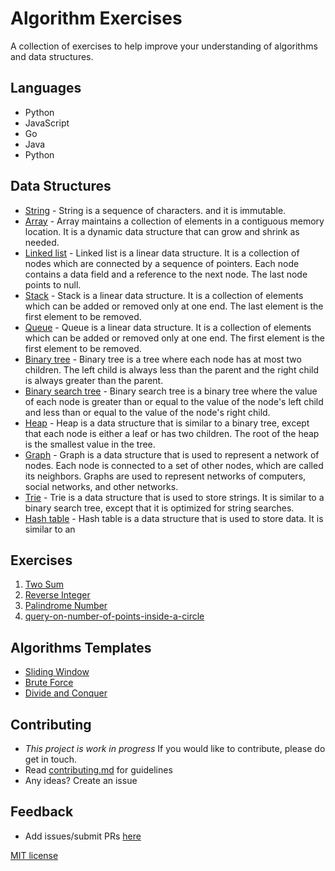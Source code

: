 # Algorithm Exercises #
A collection of exercises to help improve your understanding of algorithms and data structures.


## Languages

*  Python
*  JavaScript
*  Go
*  Java
*  Python
## Data Structures

* [String](string.md) - String is a sequence of characters. and it is immutable.
* [Array](array.md) - Array maintains a collection of elements in a contiguous memory location. It is a dynamic data structure that can grow and shrink as needed.
* [Linked list](linked-list.md) - Linked list is a linear data structure. It is a collection of nodes which are connected by a sequence of pointers. Each node contains a data field and a reference to the next node. The last node points to null.
* [Stack](stack.md) - Stack is a linear data structure. It is a collection of elements which can be added or removed only at one end. The last element is the first element to be removed.
* [Queue](queue.md) - Queue is a linear data structure. It is a collection of elements which can be added or removed only at one end. The first element is the first element to be removed.
* [Binary tree](binary-tree.md) - Binary tree is a tree where each node has at most two children. The left child is always less than the parent and the right child is always greater than the parent.
* [Binary search tree](binary-search-tree.md) - Binary search tree is a binary tree where the value of each node is greater than or equal to the value of the node's left child and less than or equal to the value of the node's right child.
* [Heap](heap.md) - Heap is a data structure that is similar to a binary tree, except that each node is either a leaf or has two children. The root of the heap is the smallest value in the tree.
*  [Graph](graph.md) - Graph is a data structure that is used to represent a network of nodes. Each node is connected to a set of other nodes, which are called its neighbors. Graphs are used to represent networks of computers, social networks, and other networks.
* [Trie](trie.md) - Trie is a data structure that is used to store strings. It is similar to a binary search tree, except that it is optimized for string searches.
* [Hash table](hash-table.md) - Hash table is a data structure that is used to store data. It is similar to an 


## Exercises

1. [Two Sum](two-sum/index.md)
2. [Reverse Integer](reverse-integer/index.md)
3. [Palindrome Number](palindrome-number/index.md)
4. [query-on-number-of-points-inside-a-circle](query-on-number-of-points-inside-a-circle/index.md)



## Algorithms Templates

* [Sliding Window](sliding-window.md)
* [Brute Force](brute-force.md)
* [Divide and Conquer](divide-and-conquer.md)
  




## Contributing

* _This project is work in progress_ If you would like to contribute, please do get in touch.
* Read [contributing.md](https://github.com/aellacredit/algo/tree/contributing.md) for guidelines
* Any ideas? Create an issue

## Feedback

* Add issues/submit PRs [here](https://github.com/aellacredit/algo/issues)

[MIT license](LICENSE.md)
